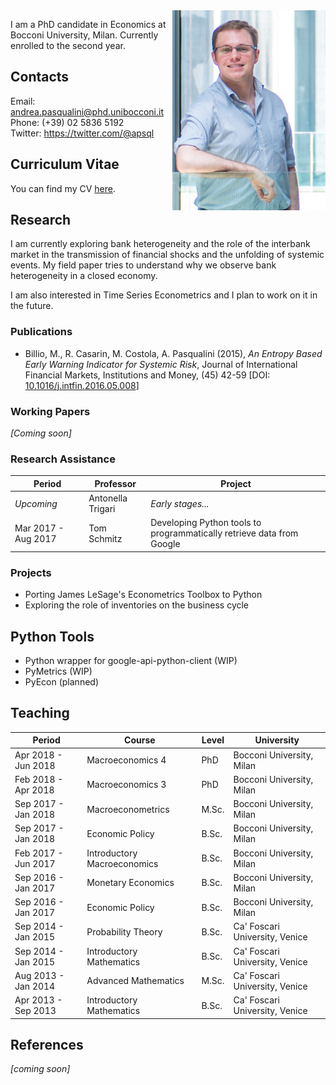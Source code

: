 <img src="/files/picture.png" align="right" alt="Hi" class="inline"/> 

I am a PhD candidate in Economics at Bocconi University, Milan.
Currently enrolled to the second year.


## Contacts

Email: <andrea.pasqualini@phd.unibocconi.it><br>
Phone: (+39) 02 5836 5192<br>
Twitter: <https://twitter.com/@apsql>


## Curriculum Vitae

You can find my CV [here](/files/cv.pdf).


## Research

I am currently exploring bank heterogeneity and the role of the interbank market in the transmission of financial shocks and the unfolding of systemic events.
My field paper tries to understand why we observe bank heterogeneity in a closed economy.

I am also interested in Time Series Econometrics and I plan to work on it in the future.


### Publications

* Billio, M., R. Casarin, M. Costola, A. Pasqualini (2015), *An Entropy Based Early Warning Indicator for Systemic Risk*, Journal of International Financial Markets, Institutions and Money, (45) 42-59 [DOI: [10.1016/j.intfin.2016.05.008](        https://dx.doi.org/10.1016/j.intfin.2016.05.008)]


### Working Papers

*[Coming soon]*


### Research Assistance

| Period              | Professor         | Project                                                               |
| ------------------- | ----------------- | --------------------------------------------------------------------- |
| *Upcoming*          | Antonella Trigari | *Early stages...*                                                     |
| Mar 2017 - Aug 2017 | Tom Schmitz       | Developing Python tools to programmatically retrieve data from Google |


### Projects

* Porting James LeSage's Econometrics Toolbox to Python
* Exploring the role of inventories on the business cycle


## Python Tools

* Python wrapper for google-api-python-client (WIP)
* PyMetrics (WIP)
* PyEcon (planned)


## Teaching

| Period              | Course                      | Level | University                     |
| ------------------- | --------------------------- | ----- | ------------------------------ |
| Apr 2018 - Jun 2018 | Macroeconomics 4            | PhD   | Bocconi University, Milan      |
| Feb 2018 - Apr 2018 | Macroeconomics 3            | PhD   | Bocconi University, Milan      |
| Sep 2017 - Jan 2018 | Macroeconometrics           | M.Sc. | Bocconi University, Milan      |
| Sep 2017 - Jan 2018 | Economic Policy             | B.Sc. | Bocconi University, Milan      |
| Feb 2017 - Jun 2017 | Introductory Macroeconomics | B.Sc. | Bocconi University, Milan      |
| Sep 2016 - Jan 2017 | Monetary Economics          | B.Sc. | Bocconi University, Milan      |
| Sep 2016 - Jan 2017 | Economic Policy             | B.Sc. | Bocconi University, Milan      |
| Sep 2014 - Jan 2015 | Probability Theory          | B.Sc. | Ca' Foscari University, Venice |
| Sep 2014 - Jan 2015 | Introductory Mathematics    | B.Sc. | Ca' Foscari University, Venice |
| Aug 2013 - Jan 2014 | Advanced Mathematics        | M.Sc. | Ca' Foscari University, Venice |
| Apr 2013 - Sep 2013 | Introductory Mathematics    | B.Sc. | Ca' Foscari University, Venice |


## References
*[coming soon]*
